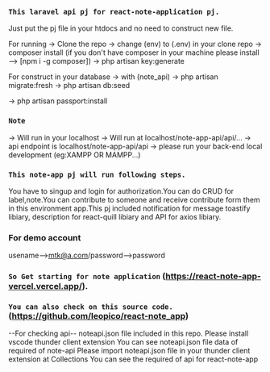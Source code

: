 ### `This laravel api pj for react-note-application pj.`

Just put the pj file in your htdocs and no need to construct new file.

For running
-> Clone the repo
-> change (env) to (.env) in your clone repo
-> composer install
(if you don't have composer in your machine please install --> [npm i -g composer])
-> php artisan key:generate

For construct in your database
-> with (note_api)
-> php artisan migrate:fresh
-> php artisan db:seed

-> php artisan passport:install

### `Note`
-> Will run in your localhost
-> Will run at localhost/note-app-api/api/...
-> api endpoint is localhost/note-app-api/api
-> please run your back-end local development (eg:XAMPP OR MAMPP...)


### `This note-app pj will run following steps.`
You have to singup and login for authorization.You can do CRUD for label,note.You can contribute to someone and receive contribute form them in this environment app.This pj included notification for message toastify libiary, description for react-quill libiary and API for axios libiary.

### For demo account
usename-->mtk@a.com/password-->password

### `So Get starting for note application` (https://react-note-app-vercel.vercel.app/).

### `You can also check on this source code.` (https://github.com/leopico/react-note_app)


--For checking api--
noteapi.json file included in this repo.
Please install vscode thunder client extension
You can see noteapi.json file data of required of note-api
Please import noteapi.json file in your thunder client extension at Collections
You can see the required of api for react-note-app
